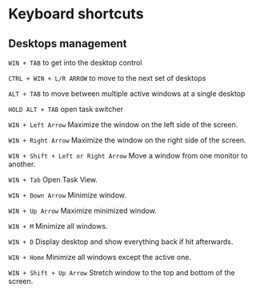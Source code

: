 # Keyboard shortcuts

## Desktops management
`WIN + TAB` to get into the desktop control

`CTRL + WIN + L/R ARROW` to move to the next set of desktops

`ALT + TAB` to move between multiple active windows at a single desktop 

`HOLD ALT + TAB` open task switcher

`WIN + Left Arrow` Maximize the window on the left side of the screen.

`WIN + Right Arrow` Maximize the window on the right side of the screen.

`WIN + Shift + Left or Right Arrow` Move a window from one monitor to another.

`WIN + Tab` Open Task View.

`WIN + Down Arrow` Minimize window.

`WIN + Up Arrow` Maximize minimized window.

`WIN + M` Minimize all windows.

`WIN + D` Display desktop and show everything back if hit afterwards.

`WIN + Home` Minimize all windows except the active one.

`WIN + Shift + Up Arrow` Stretch window to the top and bottom of the screen.


